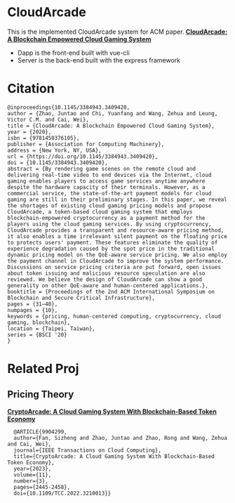 # CloudArcade
This is the implemented CloudArcade system for ACM paper. [**CloudArcade: A Blockchain Empowered Cloud Gaming System**](https://doi.org/10.1145/3384943.3409420)
- Dapp is the front-end built with vue-cli
- Server is the back-end built with the express framework

# Citation
```
@inproceedings{10.1145/3384943.3409420,
author = {Zhao, Juntao and Chi, Yuanfang and Wang, Zehua and Leung, Victor C.M. and Cai, Wei},
title = {CloudArcade: A Blockchain Empowered Cloud Gaming System},
year = {2020},
isbn = {9781450376105},
publisher = {Association for Computing Machinery},
address = {New York, NY, USA},
url = {https://doi.org/10.1145/3384943.3409420},
doi = {10.1145/3384943.3409420},
abstract = {By rendering game scenes on the remote cloud and delivering real-time video to end devices via the Internet, cloud gaming enables players to access game services anytime anywhere despite the hardware capacity of their terminals. However, as a commercial service, the state-of-the-art payment models for cloud gaming are still in their preliminary stages. In this paper, we reveal the shortages of existing cloud gaming pricing models and propose CloudArcade, a token-based cloud gaming system that employs blockchain-empowered cryptocurrency as a payment method for the players using the cloud gaming services. By using cryptocurrency, CloudArcade provides a transparent and resource-aware pricing method, it also enables a time irrelevant silent payment on the floating price to protects users' payment. These features eliminate the quality of experience degradation caused by the spot price in the traditional dynamic pricing model on the QoE-aware service pricing. We also employ the payment channel in CloudArcade to improve the system performance. Discussions on service pricing criteria are put forward, open issues about token issuing and malicious resource speculation are also reviewed. We believe the design of CloudArcade can show a good generality on other QoE-aware and human-centered applications.},
booktitle = {Proceedings of the 2nd ACM International Symposium on Blockchain and Secure Critical Infrastructure},
pages = {31–40},
numpages = {10},
keywords = {pricing, human-centered computing, cryptocurrency, cloud gaming, blockchain},
location = {Taipei, Taiwan},
series = {BSCI '20}
}
```

# Related Proj
## Pricing Theory
[**CryptoArcade: A Cloud Gaming System With Blockchain-Based Token Economy**](https://ieeexplore.ieee.org/document/9904299)
```
  @ARTICLE{9904299,
  author={Fan, Sizheng and Zhao, Juntao and Zhao, Rong and Wang, Zehua and Cai, Wei},
  journal={IEEE Transactions on Cloud Computing}, 
  title={CryptoArcade: A Cloud Gaming System With Blockchain-Based Token Economy}, 
  year={2023},
  volume={11},
  number={3},
  pages={2445-2458},
  doi={10.1109/TCC.2022.3210013}}
```
